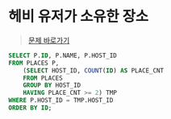 # 헤비 유저가 소유한 장소
> [문제 바로가기](https://school.programmers.co.kr/learn/courses/30/lessons/77487)

```SQL
SELECT P.ID, P.NAME, P.HOST_ID
FROM PLACES P,
    (SELECT HOST_ID, COUNT(ID) AS PLACE_CNT
    FROM PLACES 
    GROUP BY HOST_ID
    HAVING PLACE_CNT >= 2) TMP
WHERE P.HOST_ID = TMP.HOST_ID
ORDER BY ID;
```


